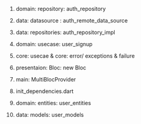 1. domain: repository: auth_repository

2. data: datasource : auth_remote_data_source

3. data: repositories: auth_repository_impl

4. domain: usecase: user_signup

5. core: usecae & core: error/ exceptions & failure

6. presentaion: Bloc: new Bloc

7. main: MultiBlocProvider

8. init_dependencies.dart

9. domain: entities: user_entities

10. data: models: user_models
